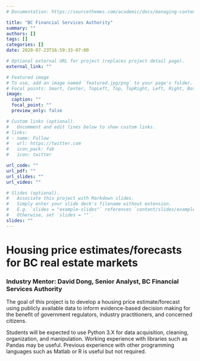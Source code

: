 ```yaml
---
# Documentation: https://sourcethemes.com/academic/docs/managing-content/

title: "BC Financial Services Authority"
summary: ""
authors: []
tags: []
categories: []
date: 2020-07-23T16:59:33-07:00

# Optional external URL for project (replaces project detail page).
external_link: ""

# Featured image
# To use, add an image named `featured.jpg/png` to your page's folder.
# Focal points: Smart, Center, TopLeft, Top, TopRight, Left, Right, BottomLeft, Bottom, BottomRight.
image:
  caption: ""
  focal_point: ""
  preview_only: false

# Custom links (optional).
#   Uncomment and edit lines below to show custom links.
# links:
# - name: Follow
#   url: https://twitter.com
#   icon_pack: fab
#   icon: twitter

url_code: ""
url_pdf: ""
url_slides: ""
url_video: ""

# Slides (optional).
#   Associate this project with Markdown slides.
#   Simply enter your slide deck's filename without extension.
#   E.g. `slides = "example-slides"` references `content/slides/example-slides.md`.
#   Otherwise, set `slides = ""`.
slides: ""
---
```


# Housing price estimates/forecasts for BC real estate markets

### Industry Mentor: David Dong, Senior Analyst, BC Financial Services Authority

The goal of this project is to develop a housing price estimate/forecast using publicly available data to inform evidence-based decision making for the benefit of government regulators, industry practitioners, and concerned citizens.  

Students will be expected to use Python 3.X for data acquisition, cleaning, organization, and manipulation.  Working experience with libraries such as Pandas may be useful.  Previous experience with other programming languages such as Matlab or R is useful but not required.
